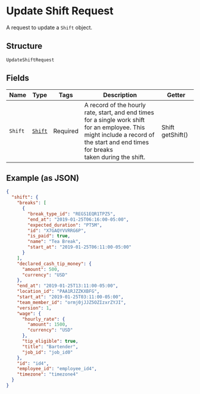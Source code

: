 
# Update Shift Request

A request to update a `Shift` object.

## Structure

`UpdateShiftRequest`

## Fields

| Name | Type | Tags | Description | Getter |
|  --- | --- | --- | --- | --- |
| `Shift` | [`Shift`](../../doc/models/shift.md) | Required | A record of the hourly rate, start, and end times for a single work shift<br>for an employee. This might include a record of the start and end times for breaks<br>taken during the shift. | Shift getShift() |

## Example (as JSON)

```json
{
  "shift": {
    "breaks": [
      {
        "break_type_id": "REGS1EQR1TPZ5",
        "end_at": "2019-01-25T06:16:00-05:00",
        "expected_duration": "PT5M",
        "id": "X7GAQYVVRRG6P",
        "is_paid": true,
        "name": "Tea Break",
        "start_at": "2019-01-25T06:11:00-05:00"
      }
    ],
    "declared_cash_tip_money": {
      "amount": 500,
      "currency": "USD"
    },
    "end_at": "2019-01-25T13:11:00-05:00",
    "location_id": "PAA1RJZZKXBFG",
    "start_at": "2019-01-25T03:11:00-05:00",
    "team_member_id": "ormj0jJJZ5OZIzxrZYJI",
    "version": 1,
    "wage": {
      "hourly_rate": {
        "amount": 1500,
        "currency": "USD"
      },
      "tip_eligible": true,
      "title": "Bartender",
      "job_id": "job_id0"
    },
    "id": "id4",
    "employee_id": "employee_id4",
    "timezone": "timezone4"
  }
}
```

